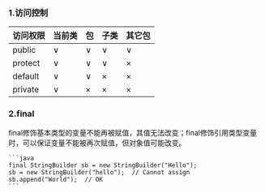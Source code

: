 ### 1.访问控制
| 访问权限 | 当前类 | 包 | 子类 | 其它包 |
|----|----|----|----|---- |
public | ∨	| ∨ | ∨ | ∨ |
protect | ∨ | ∨ | ∨ | × |
default	| ∨ | ∨ | × | × |
private	| ∨ | × | × | × |

### 2.final
final修饰基本类型的变量不能再被赋值，其值无法改变；final修饰引用类型变量时，可以保证变量不能被再次赋值，但对象值可能改变。

    ```java
    final StringBuilder sb = new StringBuilder("Hello");
    sb = new StringBuilder("hello");  // Cannot assign
    sb.append("World");  // OK
    ```